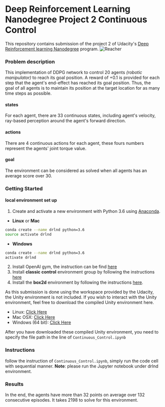 [//]: # (Image References)

[image1]: https://video.udacity-data.com/topher/2018/June/5b1ea778_reacher/reacher.gif "Reacher"
# Deep Reinforcement Learning Nanodegree Project 2 Continuous Control
This repository contains submission of the project 2 of Udacity's [Deep Reinforcement learning Nanodegree](https://www.udacity.com/course/deep-reinforcement-learning-nanodegree--nd893) program.
![Reacher][image1]
### Problem description
This implementation of DDPG network to control 20 agents *(robotic manipulator)* to reach its goal position.
A reward of +0.1 is provided for each step that the agent's end-effect has reached its goal position. Thus, the goal of all agents is to maintain its position at the target location for as many time steps as possible.
#### states
For each agent, there are 33 continuous states, including agent's velocity, ray-based perception around the agent's forward direction.
#### actions
There are 4 continuous actions for each agent, these fours numbers represent the agents' joint torque value.

#### goal
The environment can be considered as solved when all agents has an average score over 30.

### Getting Started
#### local environment set up
1. Create and activate a new environment with Python 3.6 using  [Anaconda](https://www.anaconda.com/).
  - **Linux** or **Mac**
  ```bash
  conda create --name drlnd python=3.6
  source activate drlnd
  ```
  - **Windows**
  ```bash
  conda create --name drlnd python=3.6
  activate drlnd
  ```
2. Install OpenAI gym, the instruction can be find [here](https://github.com/openai/gym)
3. Install **classic control** environment group by following the instructions [here](https://github.com/openai/gym#classic-control)
4. Install the **box2d** environment by following the instructions [here](https://github.com/openai/gym#box2d).


As this submission is done using the workspace provided by the Udacity, the Unity environment is not included. If you wish to interact with the Unity environment, feel free to download the compiled Unity environment here.
- Linux: [Click Here](https://s3-us-west-1.amazonaws.com/udacity-drlnd/P2/Reacher/Reacher_Linux.zip)
- Mac OSX: [Click Here](https://s3-us-west-1.amazonaws.com/udacity-drlnd/P2/Reacher/Reacher.app.zip)
- Windows (64 bit): [Click Here](https://s3-us-west-1.amazonaws.com/udacity-drlnd/P2/Reacher/Reacher_Windows_x86_64.zip)   

After you have downloaded these compiled Unity environment, you need to specify the file path in the line of `Continuous_Control.ipynb`
### Instructions
follow the instruction of `Continuous_Control.ipynb`, simply run the code cell with sequential manner.
**Note**: please run the Jupyter notebook under drlnd environment.


### Results
In the end, the agents have more than 32 points on average over 132 consecutive episodes. It takes 2198 to solve for this environment.
